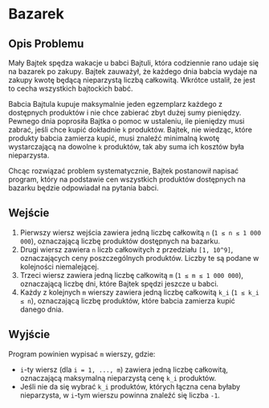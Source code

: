# Bazarek

## Opis Problemu

Mały Bajtek spędza wakacje u babci Bajtuli, która codziennie rano udaje się na bazarek po zakupy. Bajtek zauważył, że każdego dnia babcia wydaje na zakupy kwotę będącą nieparzystą liczbą całkowitą. Wkrótce ustalił, że jest to cecha wszystkich bajtockich babć.

Babcia Bajtula kupuje maksymalnie jeden egzemplarz każdego z dostępnych produktów i nie chce zabierać zbyt dużej sumy pieniędzy. Pewnego dnia poprosiła Bajtka o pomoc w ustaleniu, ile pieniędzy musi zabrać, jeśli chce kupić dokładnie `k` produktów. Bajtek, nie wiedząc, które produkty babcia zamierza kupić, musi znaleźć minimalną kwotę wystarczającą na dowolne `k` produktów, tak aby suma ich kosztów była nieparzysta.

Chcąc rozwiązać problem systematycznie, Bajtek postanowił napisać program, który na podstawie cen wszystkich produktów dostępnych na bazarku będzie odpowiadał na pytania babci.

## Wejście

1. Pierwszy wiersz wejścia zawiera jedną liczbę całkowitą `n` (`1 ≤ n ≤ 1 000 000`), oznaczającą liczbę produktów dostępnych na bazarku.
2. Drugi wiersz zawiera `n` liczb całkowitych z przedziału `[1, 10^9]`, oznaczających ceny poszczególnych produktów. Liczby te są podane w kolejności niemalejącej.
3. Trzeci wiersz zawiera jedną liczbę całkowitą `m` (`1 ≤ m ≤ 1 000 000`), oznaczającą liczbę dni, które Bajtek spędzi jeszcze u babci.
4. Każdy z kolejnych `m` wierszy zawiera jedną liczbę całkowitą `k_i` (`1 ≤ k_i ≤ n`), oznaczającą liczbę produktów, które babcia zamierza kupić danego dnia.

## Wyjście

Program powinien wypisać `m` wierszy, gdzie:

- `i`-ty wiersz (dla `i = 1, ..., m`) zawiera jedną liczbę całkowitą, oznaczającą maksymalną nieparzystą cenę `k_i` produktów.
- Jeśli nie da się wybrać `k_i` produktów, których łączna cena byłaby nieparzysta, w `i`-tym wierszu powinna znaleźć się liczba `-1`.
